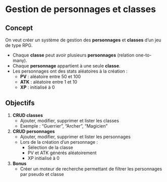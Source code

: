 # **Gestion de personnages et classes**

## **Concept**

On veut créer un système de gestion des **personnages** et **classes** d’un jeu de type RPG.

- Chaque **classe** peut avoir plusieurs **personnages** (relation one-to-many).
- Chaque **personnage** appartient à une seule **classe**.
- Les personnages ont des stats aléatoires à la création :
    - **PV** : aléatoire entre 50 et 100
    - **ATK** : aléatoire entre 1 et 10
    - **XP** : initialisé à 0

## **Objectifs**

1. **CRUD classes**
    - Ajouter, modifier, supprimer et lister les classes
    - Exemple : “Guerrier”, “Archer”, “Magicien”
2. **CRUD personnages**
    - Ajouter, modifier, supprimer et lister les personnages
    - Lors de la création d’un personnage :
        - Sélection de la classe
        - PV et ATK générés aléatoirement
        - XP initialisé à 0
3. **Bonus**
    - Créer un moteur de recherche permettant de filtrer les personnages par pseudo et classe